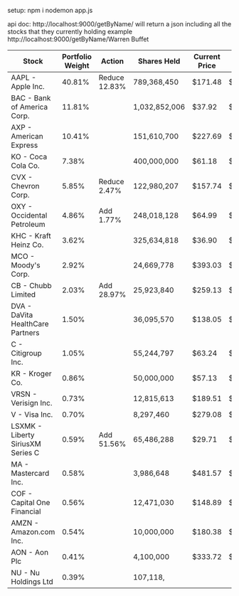 setup:
npm i
nodemon app.js

api doc:
http://localhost:9000/getByName/
will return a json including all the stocks that they currently holding
example
http://localhost:9000/getByName/Warren Buffet 

| Stock                | Portfolio Weight | Action          | Shares Held    | Current Price | Market Value        |  | Average Cost   | % of Portfolio | Low Price       | High Price      |
|----------------------|------------------|-----------------|----------------|---------------|---------------------|----|----------------|----------------|-----------------|-----------------|
| AAPL - Apple Inc.    | 40.81%           | Reduce 12.83%   | 789,368,450    | $171.48       | $135,360,902,000    |  | $196.89        | 14.82%         | $163.63         | $198.57         |
| BAC - Bank of America Corp. | 11.81%     |                 | 1,032,852,006  | $37.92        | $39,165,748,000     |  | $39.79         | 4.93%          | $24.44          | $39.96          |
| AXP - American Express | 10.41%         |                 | 151,610,700    | $227.69       | $34,520,240,000     |  | $232.68        | 2.19%          | $140.02         | $244.41         |
| KO - Coca Cola Co.   | 7.38%            |                 | 400,000,000    | $61.18        | $24,472,000,000     |  | $63.94         | 4.51%          | $50.74          | $64.36          |
| CVX - Chevron Corp.  | 5.85%            | Reduce 2.47%    | 122,980,207    | $157.74       | $19,398,898,000     |  | $156.12        | -1.03%         | $136.73         | $166.40         |
| OXY - Occidental Petroleum | 4.86%       | Add 1.77%       | 248,018,128    | $64.99        | $16,118,698,000     |  | $59.49         | -8.46%         | $54.92          | $71.19          |
| KHC - Kraft Heinz Co. | 3.62%           |                 | 325,634,818    | $36.90        | $12,015,925,000     |  | $34.39         | -6.80%         | $28.64          | $38.07          |
| MCO - Moody's Corp.  | 2.92%            |                 | 24,669,778     | $393.03       | $9,695,962,000      |  | $403.73        | 2.72%          | $296.94         | $417.75         |
| CB - Chubb Limited   | 2.03%            | Add 28.97%      | 25,923,840     | $259.13       | $6,717,645,000      |  | $267.14        | 3.09%          | $181.66         | $275.41         |
| DVA - DaVita HealthCare Partners | 1.50% |             | 36,095,570     | $138.05       | $4,982,993,000      |  | $143.10        | 3.66%          | $71.51          | $147.93         |
| C - Citigroup Inc.   | 1.05%            |                 | 55,244,797     | $63.24        | $3,493,681,000      |  | $61.77         | -2.32%         | $37.00          | $64.98          |
| KR - Kroger Co.      | 0.86%            |                 | 50,000,000     | $57.13        | $2,856,500,000      |  | $51.95         | -9.07%         | $41.61          | $58.03          |
| VRSN - Verisign Inc. | 0.73%            |                 | 12,815,613     | $189.51       | $2,428,687,000      |  | $180.43        | -4.79%         | $167.05         | $226.80         |
| V - Visa Inc.        | 0.70%            |                 | 8,297,460      | $279.08       | $2,315,655,000      |  | $278.62        | -0.16%         | $219.67         | $290.42         |
| LSXMK - Liberty SiriusXM Series C | 0.59% | Add 51.56% | 65,486,288 | $29.71      | $1,945,597,000      |  | $20.91         | -29.62%        | $20.62          | $31.67          |
| MA - Mastercard Inc. | 0.58%           |                 | 3,986,648      | $481.57       | $1,919,850,000      |  | $449.79        | -6.60%         | $358.71         | $489.32         |
| COF - Capital One Financial | 0.56%    |                 | 12,471,030     | $148.89       | $1,856,811,000      |  | $139.81        | -6.10%         | $86.97          | $149.30         |
| AMZN - Amazon.com Inc. | 0.54%          |                 | 10,000,000     | $180.38       | $1,803,800,000      |  | $184.27        | 2.16%          | $118.35         | $191.70         |
| AON - Aon Plc        | 0.41%            |                 | 4,100,000      | $333.72       | $1,368,252,000      |  | $283.16        | -15.15%        | $267.42         | $344.47         |
| NU - Nu Holdings Ltd | 0.39%            |                 | 107,118,
